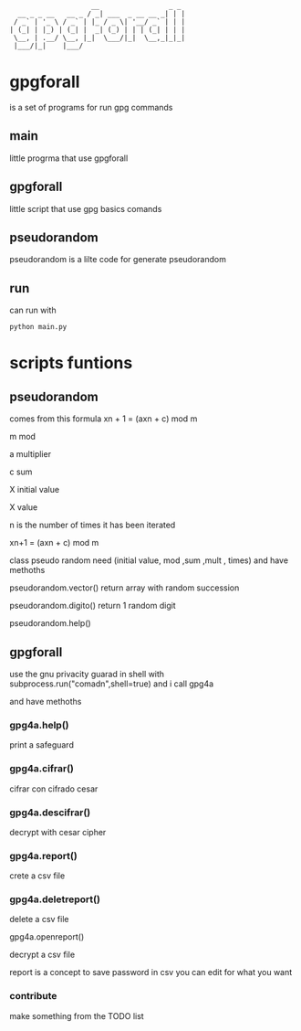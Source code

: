 
                        __                 _ _ 
      __ _ _ __   __ _ / _| ___  _ __ __ _| | |
     / _` | '_ \ / _` | |_ / _ \| '__/ _` | | |
    | (_| | |_) | (_| |  _| (_) | | | (_| | | |
     \__, | .__/ \__, |_|  \___/|_|  \__,_|_|_|
     |___/|_|    |___/                         


# gpgforall

is a set of programs for run gpg commands

## main 

little progrma that use gpgforall  

## gpgforall 

little script that use gpg basics comands  

## pseudorandom

pseudorandom is a lilte code for generate pseudorandom

## run 
can run with

    python main.py  
# scripts funtions

## pseudorandom 

comes from this formula xn + 1 = (axn + c) mod m

m mod

a multiplier 

c sum

X initial value

X value

n is the number of times it has been iterated

xn+1 = (axn + c) mod m

class pseudo random need (initial value, mod  ,sum ,mult ,  times)
and have methoths

pseudorandom.vector() return array with random succession 

pseudorandom.digito() return 1 random digit

pseudorandom.help()

## gpgforall

use the gnu privacity guarad in shell with subprocess.run("comadn",shell=true) and i call gpg4a

and have methoths

### gpg4a.help()

print a safeguard

### gpg4a.cifrar()

cifrar con cifrado cesar

### gpg4a.descifrar()

decrypt with cesar cipher

### gpg4a.report()

crete a csv file  

### gpg4a.deletreport()

delete a csv file  

gpg4a.openreport()

decrypt a csv file 

report is a concept to save password in csv you can edit for what you want
### contribute

make something from the TODO list
